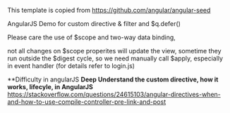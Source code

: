 This template is copied from https://github.com/angular/angular-seed

AngularJS Demo for custom directive & filter and $q.defer()

Please care the use of $scope and two-way data binding,

not all changes on $scope properites will update the view, sometime they run outside the $digest cycle,
so we need manually call $apply, especially in event handler (for details refer to login.js)


**Difficulty in angularJS
**Deep Understand the custom directive, how it works, lifecyle, in AngularJS**
https://stackoverflow.com/questions/24615103/angular-directives-when-and-how-to-use-compile-controller-pre-link-and-post
